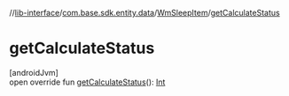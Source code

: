 //[lib-interface](../../../index.md)/[com.base.sdk.entity.data](../index.md)/[WmSleepItem](index.md)/[getCalculateStatus](get-calculate-status.md)

# getCalculateStatus

[androidJvm]\
open override fun [getCalculateStatus](get-calculate-status.md)(): [Int](https://kotlinlang.org/api/latest/jvm/stdlib/kotlin/-int/index.html)
